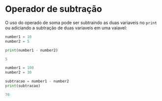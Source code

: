 # Operador de subtração

O uso do operado de soma pode ser subtraindo as duas variaveis no ```print``` ou adiciando a subtração de duas variaveis em uma vaiavel:

```python
number1 = 10
number2 = 5

print(number1 - number2)

5
```

```python
number1 = 100
number2 = 30

subtracao = number1 - number2
print(subtracao)

70
```
